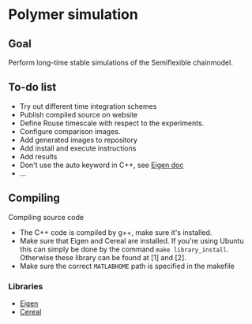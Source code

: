 # Polymer simulation

## Goal
Perform long-time stable simulations of the Semiflexible chainmodel. 

## To-do list
- Try out different time integration schemes 
- Publish compiled source on website
- Define Rouse timescale with respect to the experiments. 
- Configure comparison images.
- Add generated images to repository
- Add install and execute instructions
- Add results
- Don't use the auto keyword in C++, see [Eigen doc](https://eigen.tuxfamily.org/dox/TopicPitfalls.html)
- ... 

## Compiling
Compiling source code 
- The C++ code is compiled by g++, make sure it's installed.
- Make sure that Eigen and Cereal are installed.
  If you're using Ubuntu this can simply be done by the command `make library_install`.
  Otherwise these library can be found at [1] and [2].
- Make sure the correct `MATLABHOME` path is specified in the makefile

### Libraries
- [Eigen](https://eigen.tuxfamily.org/index.php?title=Main_Page)
- [Cereal](https://uscilab.github.io/cereal/)
